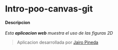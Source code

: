 # Intro-poo-canvas-git

#### Descripcion 
*Esta **aplicacion web** muestra el uso de las figuras 2D*

> Aplicacion desarrollada por [Jairo Pineda](https://www.linkedin.com/in/jairo-pineda-sanchez-2a4441349/)